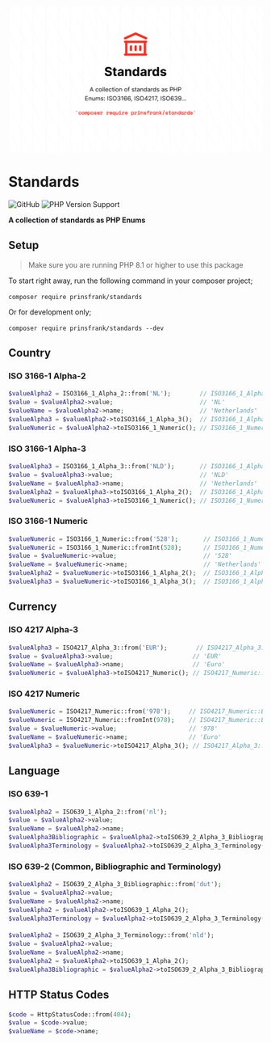 ![Banner](docs/images/banner.png)

# Standards

![GitHub](https://img.shields.io/github/license/prinsfrank/standards)
![PHP Version Support](https://img.shields.io/packagist/php-v/prinsfrank/standards)

**A collection of standards as PHP Enums**

## Setup

> Make sure you are running PHP 8.1 or higher to use this package

To start right away, run the following command in your composer project;

```composer require prinsfrank/standards```

Or for development only;

```composer require prinsfrank/standards --dev```

## Country

### ISO 3166-1 Alpha-2

```php
$valueAlpha2 = ISO3166_1_Alpha_2::from('NL');        // ISO3166_1_Alpha_2::Netherlands
$value = $valueAlpha2->value;                        // 'NL'
$valueName = $valueAlpha2->name;                     // 'Netherlands'
$valueAlpha3 = $valueAlpha2->toISO3166_1_Alpha_3();  // ISO3166_1_Alpha_3::Netherlands
$valueNumeric = $valueAlpha2->toISO3166_1_Numeric(); // ISO3166_1_Numeric::Netherlands
```

### ISO 3166-1 Alpha-3

```php
$valueAlpha3 = ISO3166_1_Alpha_3::from('NLD');       // ISO3166_1_Alpha_3::Netherlands
$value = $valueAlpha3->value;                        // 'NLD'
$valueName = $valueAlpha3->name;                     // 'Netherlands'
$valueAlpha2 = $valueAlpha3->toISO3166_1_Alpha_2();  // ISO3166_1_Alpha_2::Netherlands
$valueNumeric = $valueAlpha3->toISO3166_1_Numeric(); // ISO3166_1_Numeric::Netherlands
```

### ISO 3166-1 Numeric

```php
$valueNumeric = ISO3166_1_Numeric::from('528');       // ISO3166_1_Numeric::Netherlands
$valueNumeric = ISO3166_1_Numeric::fromInt(528);      // ISO3166_1_Numeric::Netherlands
$value = $valueNumeric->value;                        // '528'
$valueName = $valueNumeric->name;                     // 'Netherlands'
$valueAlpha2 = $valueNumeric->toISO3166_1_Alpha_2();  // ISO3166_1_Alpha_2::Netherlands
$valueAlpha3 = $valueNumeric->toISO3166_1_Alpha_3();  // ISO3166_1_Alpha_3::Netherlands
```

## Currency

### ISO 4217 Alpha-3

```php
$valueAlpha3 = ISO4217_Alpha_3::from('EUR');        // ISO4217_Alpha_3::Euro
$value = $valueAlpha3->value;                      // 'EUR'
$valueName = $valueAlpha3->name;                   // 'Euro'
$valueNumeric = $valueAlpha3->toISO4217_Numeric(); // ISO4217_Numeric::Euro
```

### ISO 4217 Numeric

```php
$valueNumeric = ISO4217_Numeric::from('978');     // ISO4217_Numeric::Euro
$valueNumeric = ISO4217_Numeric::fromInt(978);    // ISO4217_Numeric::Euro
$value = $valueNumeric->value;                    // '978'
$valueName = $valueNumeric->name;                 // 'Euro'
$valueAlpha3 = $valueNumeric->toISO4217_Alpha_3(); // ISO4217_Alpha_3::Euro
```

## Language

### ISO 639-1

```php
$valueAlpha2 = ISO639_1_Alpha_2::from('nl');                                  // ISO639_1_Alpha_2::Dutch_Flemish
$value = $valueAlpha2->value;                                                 // 'nl'
$valueName = $valueAlpha2->name;                                              // 'Dutch_Flemish'
$valueAlpha3Bibliographic = $valueAlpha2->toISO639_2_Alpha_3_Bibliographic(); // ISO639_2_Alpha_3_Bibliographic::Dutch_Flemish
$valueAlpha3Terminology = $valueAlpha2->toISO639_2_Alpha_3_Terminology();     // ISO639_2_Alpha_3_Terminology::Dutch_Flemish
```

### ISO 639-2 (Common, Bibliographic and Terminology)

```php
$valueAlpha2 = ISO639_2_Alpha_3_Bibliographic::from('dut');               // ISO639_1_Alpha_2::Dutch_Flemish
$value = $valueAlpha2->value;                                             // 'dut'
$valueName = $valueAlpha2->name;                                          // 'Dutch_Flemish'
$valueAlpha2 = $valueAlpha2->toISO639_1_Alpha_2();                        // ISO639_1_Alpha_2::Dutch_Flemish
$valueAlpha3Terminology = $valueAlpha2->toISO639_2_Alpha_3_Terminology(); // ISO639_2_Alpha_3_Terminology::Dutch_Flemish

$valueAlpha2 = ISO639_2_Alpha_3_Terminology::from('nld');                     // ISO639_1_Alpha_2::Dutch_Flemish
$value = $valueAlpha2->value;                                                 // 'nld'
$valueName = $valueAlpha2->name;                                              // 'Dutch_Flemish'
$valueAlpha2 = $valueAlpha2->toISO639_1_Alpha_2();                            // ISO639_1_Alpha_2::Dutch_Flemish
$valueAlpha3Bibliographic = $valueAlpha2->toISO639_2_Alpha_3_Bibliographic(); // ISO639_2_Alpha_3_Bibliographic::Dutch_Flemish
```


## HTTP Status Codes

```php
$code = HttpStatusCode::from(404);                                     // HttpStatusCode::Not_Found
$value = $code->value;                                                 // 404
$valueName = $code->name;                                              // Not_Found
```
